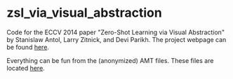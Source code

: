 zsl_via_visual_abstraction
==========================

Code for the ECCV 2014 paper "Zero-Shot Learning via Visual Abstraction" by Stanislaw Antol, Larry Zitnick, and Devi Parikh. The project webpage can be found [here](https://computing.ece.vt.edu/~santol/projects/zsl_via_visual_abstraction/).

Everything can be fun from the (anonymized) AMT files. These files are located [here](https://computing.ece.vt.edu/~santol/projects/zsl_via_visual_abstraction/input_files.zip).
